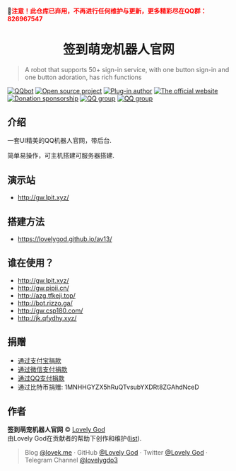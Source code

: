  #### 🚩<font color=red>注意！此仓库已弃用，不再进行任何维护与更新，更多精彩尽在QQ群：826967547</font>
<h1 align="center">签到萌宠机器人官网</h1>

> A robot that supports 50+ sign-in service, with one button sign-in and one button adoration, has rich functions

[![QQbot](https://img.shields.io/badge/QQbot-%E8%BD%AF%E5%85%94%E5%A5%B6%E7%B3%96-orange)](https://github.com/cheng2924070927/QQbot)
[![Open source project](https://img.shields.io/badge/%E5%85%8D%E8%B4%B9-%E5%BC%80%E6%BA%90-success)](https://github.com/cheng2924070927/QQbot)
[![Plug-in author](https://img.shields.io/badge/%E6%8F%92%E4%BB%B6%E4%BD%9C%E8%80%85-%E5%B0%8F%E5%87%AF%E5%A4%A7%E5%A4%A7-ff69b4)](https://wpa.qq.com/msgrd?v=3&uin=1544545655&site=qq&menu=yes)
[![The official website](https://img.shields.io/badge/%E5%AE%98%E7%BD%91%E5%88%B6%E4%BD%9C-LovelyGod-9cf)](https://lovek.me/)
[![Donation sponsorship](https://img.shields.io/badge/Contributions-Sponsor-blue)](https://lovek.me/donate/)
[![QQ group](https://img.shields.io/badge/QQ%E4%BA%A4%E6%B5%81%E7%BE%A4-826967547-yellow)](https://jq.qq.com/?_wv=1027&k=5lp31Jm)
[![QQ group](https://img.shields.io/badge/JKJ%20PRO%E7%94%A8%E6%88%B7%E7%BE%A4-738728836-blueviolet)](https://jq.qq.com/?_wv=1027&k=5He1nOL)

## 介绍

一套UI精美的QQ机器人官网，带后台.

简单易操作，可主机搭建可服务器搭建.

## 演示站

 - http://gw.lpit.xyz/

## 搭建方法

- https://lovelygod.github.io/av13/


## 谁在使用？

- http://gw.lpit.xyz/
- http://gw.pipii.cn/
- http://azg.tfkeji.top/
- http://bot.rizzo.ga/
- http://gw.csp180.com/
- http://jk.qfydhy.xyz/


## 捐赠

- [通过支付宝捐款](https://lovek.me/donate/)
- [通过微信支付捐款](https://lovek.me/donate/)
- [通过QQ支付捐款](https://lovek.me/donate/)
- 通过比特币捐赠: 1MNHHGYZX5hRuQTvsubYXDRt8ZGAhdNceD

## 作者

**签到萌宠机器人官网** © [Lovely God](https://github.com/cheng2924070927)<br>
由Lovely God在贡献者的帮助下创作和维护([list](https://github.com/cheng2924070927/QQbot/contributors)).

> Blog [@lovek.me](https://lovek.me) · GitHub [@Lovely God](https://github.com/cheng2924070927) · Twitter [@Lovely God](https://twitter.com/lovelygod3) · Telegram Channel [@lovelygdo3](https://t.me/lovelygdo3)
